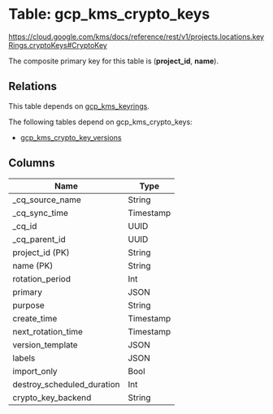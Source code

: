 # Table: gcp_kms_crypto_keys

https://cloud.google.com/kms/docs/reference/rest/v1/projects.locations.keyRings.cryptoKeys#CryptoKey

The composite primary key for this table is (**project_id**, **name**).

## Relations

This table depends on [gcp_kms_keyrings](gcp_kms_keyrings.md).

The following tables depend on gcp_kms_crypto_keys:
  - [gcp_kms_crypto_key_versions](gcp_kms_crypto_key_versions.md)

## Columns

| Name          | Type          |
| ------------- | ------------- |
|_cq_source_name|String|
|_cq_sync_time|Timestamp|
|_cq_id|UUID|
|_cq_parent_id|UUID|
|project_id (PK)|String|
|name (PK)|String|
|rotation_period|Int|
|primary|JSON|
|purpose|String|
|create_time|Timestamp|
|next_rotation_time|Timestamp|
|version_template|JSON|
|labels|JSON|
|import_only|Bool|
|destroy_scheduled_duration|Int|
|crypto_key_backend|String|